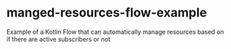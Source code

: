 # manged-resources-flow-example
Example of a Kotlin Flow that can automatically manage resources based on if there are active subscribers or not
